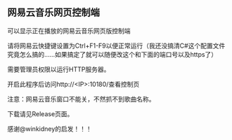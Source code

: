 网易云音乐网页控制端
--------------------------------

可以显示正在播放的网易云音乐网页版控制端

请将网易云快捷键设置为Ctrl+F1-F9以便正常运行（我还没搞清C#这个配置文件究竟怎么搞的……如果搞定了就可以随便改这个和下面的端口号以及https了）

需要管理员权限以运行HTTP服务器。

开启此程序后访问http://&lt;IP&gt;:10180/查看控制页

注意：网易云音乐窗口不能关，不然抓不到歌曲名称。

下载请见Release页面。

感谢@winkidney的启发！！！